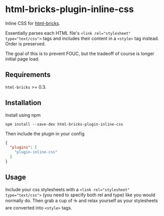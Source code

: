 # html-bricks-plugin-inline-css

Inline CSS for [html-bricks](https://github.com/html-bricks/html-bricks).

Essentially parses each HTML file's `<link rel="stylesheet" type="text/css">` tags and includes their content in a `<style>` tag instead. Order is preserved.

The goal of this is to prevent FOUC, but the tradeoff of course is longer initial page load.

## Requirements

`html-bricks` >= 0.3.

## Installation

Install using npm

`npm install --save-dev html-bricks-plugin-inline-css`

Then include the plugin in your config

```json
{
  "plugins": [
    "plugin-inline-css"
  ]
}
```

## Usage

Include your css stylesheets with a `<link rel="stylesheet" type="text/css">` (you need to specify both rel and type) like you would normally do. Then  grab a cup of ☕ and relax yourself as your stylesheets are converted into `<style>` tags.

